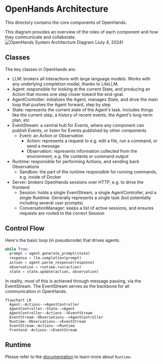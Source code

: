 # OpenHands Architecture

This directory contains the core components of OpenHands.

This diagram provides an overview of the roles of each component and how they communicate and collaborate.
![OpenHands System Architecture Diagram (July 4, 2024)](../docs/static/img/system_architecture_overview.png)

## Classes

The key classes in OpenHands are:

* LLM: brokers all interactions with large language models. Works with any underlying completion model, thanks to LiteLLM.
* Agent: responsible for looking at the current State, and producing an Action that moves one step closer toward the end-goal.
* AgentController: initializes the Agent, manages State, and drive the main loop that pushes the Agent forward, step by step
* State: represents the current state of the Agent's task. Includes things like the current step, a history of recent events, the Agent's long-term plan, etc
* EventStream: a central hub for Events, where any component can publish Events, or listen for Events published by other components
  * Event: an Action or Observation
      * Action: represents a request to e.g. edit a file, run a command, or send a message
      * Observation: represents information collected from the environment, e.g. file contents or command output
* Runtime: responsible for performing Actions, and sending back Observations
    * Sandbox: the part of the runtime responsible for running commands, e.g. inside of Docker
* Server: brokers OpenHands sessions over HTTP, e.g. to drive the frontend
    * Session: holds a single EventStream, a single AgentController, and a single Runtime. Generally represents a single task (but potentially including several user prompts)
    * ConversationManager: keeps a list of active sessions, and ensures requests are routed to the correct Session

## Control Flow

Here's the basic loop (in pseudocode) that drives agents.

```python
while True:
  prompt = agent.generate_prompt(state)
  response = llm.completion(prompt)
  action = agent.parse_response(response)
  observation = runtime.run(action)
  state = state.update(action, observation)
```

In reality, most of this is achieved through message passing, via the EventStream.
The EventStream serves as the backbone for all communication in OpenHands.

```mermaid
flowchart LR
  Agent--Actions-->AgentController
  AgentController--State-->Agent
  AgentController--Actions-->EventStream
  EventStream--Observations-->AgentController
  Runtime--Observations-->EventStream
  EventStream--Actions-->Runtime
  Frontend--Actions-->EventStream
```

## Runtime

Please refer to the [documentation](https://docs.all-hands.dev/modules/usage/architecture/runtime) to learn more about `Runtime`.
